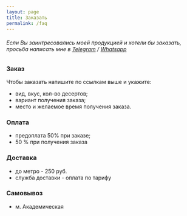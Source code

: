 ```yaml
---
layout: page
title: Заказать
permalink: /faq
---
```







<h6 class="has-text-align-center">Если Вы заинтресовались моей продукцией и хотели бы заказать, просьба написать мне в <a href="https://t.me/flylice">Telegram</a> / <a href="https://wa.me/79955003725">Whatsapp</a></h6>

### Заказ
Чтобы заказать напишите по ссылкам выше и укажите:
- вид, вкус, кол-во десертов;
- вариант получения заказа;
- место  и желаемое время получения заказа.

### Оплата
- предоплата 50% при заказе;
- 50 % при получения заказа

### Доставка
- до метро - 250 руб.
- служба доставки - оплата по тарифу

### Самовывоз
- м. Академическая